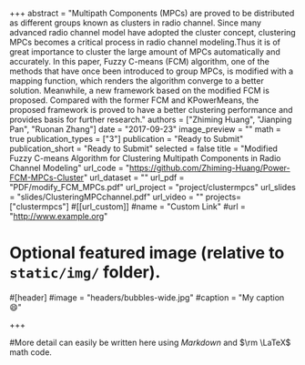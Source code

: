 +++
abstract = "Multipath Components (MPCs) are proved to be distributed as different groups known as clusters in radio channel. Since many advanced radio channel model have adopted the cluster concept, clustering MPCs becomes a critical process in radio channel modeling.Thus it is of great importance to cluster the large amount of MPCs automatically and accurately. In this paper, Fuzzy C-means  (FCM) algorithm, one of the methods that have once been introduced to group MPCs, is modified with a mapping function, which renders the algorithm converge to a better solution. Meanwhile, a new framework based on the modified FCM is proposed. Compared with the former FCM and KPowerMeans, the proposed framework is proved to have a better clustering performance and provides basis for further research."
authors = ["Zhiming Huang", "Jianping Pan", "Ruonan Zhang"]
date = "2017-09-23"
image_preview = ""
math = true
publication_types = ["3"]
publication = "Ready to Submit"
publication_short = "Ready to Submit"
selected = false
title = "Modified Fuzzy C-means Algorithm for Clustering Multipath Components in Radio Channel Modeling"
url_code = "https://github.com/Zhiming-Huang/Power-FCM-MPCs-Cluster"
url_dataset = ""
url_pdf = "PDF/modify_FCM_MPCs.pdf"
url_project = "project/clustermpcs"
url_slides = "slides/ClusteringMPCchannel.pdf"
url_video = ""
projects=["clustermpcs"]
#[[url_custom]]
#name = "Custom Link"
#url = "http://www.example.org"

# Optional featured image (relative to `static/img/` folder).
#[header]
#image = "headers/bubbles-wide.jpg"
#caption = "My caption :smile:"

+++

#More detail can easily be written here using *Markdown* and $\rm \LaTeX$ math code.
